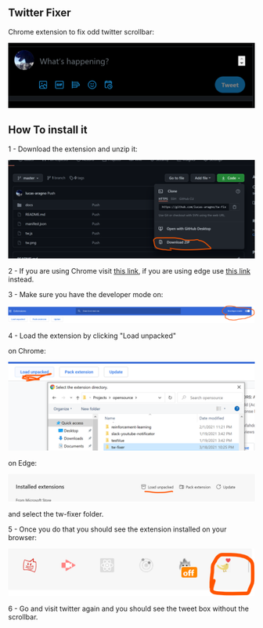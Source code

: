 ## Twitter Fixer

Chrome extension to fix odd twitter scrollbar:

![example](docs/1.png)


## How To install it

1 - Download the extension and unzip it:

![example](docs/0.png)

2 - If you are using Chrome visit [this link](chrome://extensions), if you are using edge use [this link](edge://extensions) instead.


3 - Make sure you have the developer mode on:

![example](docs/2.png)

4 - Load the extension by clicking "Load unpacked"

on Chrome:

![example](docs/3.png)

on Edge:

![example](docs/4.png)

and select the tw-fixer folder.

5 - Once you do that you should see the extension installed on your browser:


![example](docs/5.png)



6 -  Go and visit twitter again and you should see the tweet box without the scrollbar.